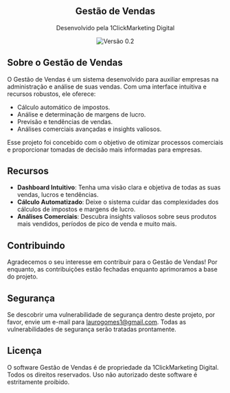 <p align="center">
    <h2 align="center">Gestão de Vendas</h2>
    <p align="center">Desenvolvido pela 1ClickMarketing Digital</p>
</p>

<p align="center">
    <!-- Mantenha badges relevantes aqui. Se você tiver integração contínua, testes, etc., inclua esses badges. Por agora, mantemos um de versão para representar a versão atual -->
    <img src="https://img.shields.io/badge/version-0.2-blue.svg" alt="Versão 0.2">
</p>

## Sobre o Gestão de Vendas

O Gestão de Vendas é um sistema desenvolvido para auxiliar empresas na administração e análise de suas vendas. Com uma interface intuitiva e recursos robustos, ele oferece:

- Cálculo automático de impostos.
- Análise e determinação de margens de lucro.
- Previsão e tendências de vendas.
- Análises comerciais avançadas e insights valiosos.

Esse projeto foi concebido com o objetivo de otimizar processos comerciais e proporcionar tomadas de decisão mais informadas para empresas.

## Recursos

- **Dashboard Intuitivo**: Tenha uma visão clara e objetiva de todas as suas vendas, lucros e tendências.
- **Cálculo Automatizado**: Deixe o sistema cuidar das complexidades dos cálculos de impostos e margens de lucro.
- **Análises Comerciais**: Descubra insights valiosos sobre seus produtos mais vendidos, períodos de pico de venda e muito mais.

## Contribuindo

Agradecemos o seu interesse em contribuir para o Gestão de Vendas! Por enquanto, as contribuições estão fechadas enquanto aprimoramos a base do projeto.

## Segurança

Se descobrir uma vulnerabilidade de segurança dentro deste projeto, por favor, envie um e-mail para [laurogomes1@gmail.com](mailto:laurogomes1@gmail.com). Todas as vulnerabilidades de segurança serão tratadas prontamente.

## Licença

O software Gestão de Vendas é de propriedade da 1ClickMarketing Digital. Todos os direitos reservados. Uso não autorizado deste software é estritamente proibido.

